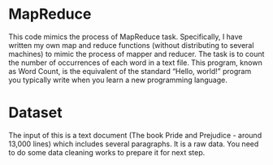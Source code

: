 # MapReduce

This code mimics the process of MapReduce task. Specifically, I have written my own map and reduce functions (without distributing to several machines) to mimic the process of mapper and reducer. The task is to count the number of occurrences of each word in a text file. This program, known as Word Count, is the equivalent of the standard “Hello, world!” program you typically write when you learn a new programming language.

# Dataset
The input of this is a text document (The book Pride and Prejudice - around 13,000 lines) which includes several paragraphs. It is a raw data. You need to do some data cleaning works to prepare it for next step.

